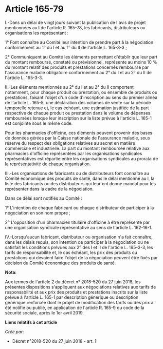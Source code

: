 # Article 165-79

I.-Dans un délai de vingt jours suivant la publication de l'avis de projet mentionnées au I de l'article R. 165-78, les
fabricants, distributeurs ou organisations les représentant :

1° Font connaître au Comité leur intention de prendre part à la négociation conformément au 1° du I et au 1° du II de
l'article L. 165-3-3 ;

2° Communiquent au Comité les éléments permettant d'établir que leur part du montant remboursé, constaté ou prévisionnel,
représente au moins 10 % du montant relatif des produits et prestations concernés remboursé par l'assurance maladie
obligatoire conformément au 2° du I et au 2° du II de l'article L. 165-3-3.

II.-Les éléments mentionnés au 2° du I et au 2° du II comportent notamment, pour chaque produit ou prestation, ou ensemble de
produits ou prestations, faisant l'objet d'un code d'inscription au sens du premier alinéa de l'article L. 165-5, une
déclaration des volumes de vente sur la période temporelle retenue et, le cas échéant, une estimation justifiée de la part
respective de chaque produit ou prestation dans le volume de dépenses remboursées lorsque leur inscription sur la liste
prévue à l'article L. 165-1 est conjointe sous le même code.

Pour les pharmacies d'officine, ces éléments peuvent provenir des bases de données gérées par la Caisse nationale de
l'assurance maladie, sous réserve du respect des obligations relatives au secret en matière commerciale et industrielle. La
part du montant remboursée relative aux pharmacies d'officine représentées par les organisations syndicales représentatives
est répartie entre les organisations syndicales au prorata de la représentativité de chaque organisation.

III.-Les organisations de fabricants ou de distributeurs font connaître au Comité économique des produits de santé, dans le
délai mentionné au I, la liste des fabricants ou des distributeurs qui leur ont donné mandat pour les représenter dans la
cadre de la négociation.

Dans ce délai sont notifiés au Comité :

1° L'intention de chaque fabricant ou chaque distributeur de participer à la négociation en son nom propre ;

2° L'opposition d'un pharmacien titulaire d'officine à être représenté par une organisation syndicale représentative au sens
de l'article L. 162-16-1.

IV.-Lorsqu'aucun fabricant, distributeur ou organisation n'a fait connaître, dans les délais requis, son intention de
participer à la négociation ou ne satisfait les conditions prévues aux 2° des I et II de l'article L. 165-3-3, les tarifs de
responsabilité et, le cas échéant, les prix des produits ou prestations qui devaient faire l'objet de la négociation peuvent
être fixés par décision du Comité économique des produits de santé.

**Nota:**

Aux termes de l'article 2 du décret n° 2018-520 du 27 juin 2018, les présentes dispositions s'appliquent aux négociations
relatives aux tarifs de responsabilité et aux prix des produits et prestations inscrits sur la liste prévue à l'article L.
165-1 par description générique ou description générique renforcée dont le projet de modification des tarifs ou des prix a
été notifié ou publié, en application de l'article R. 165-9 du code de la sécurité sociale, après le 1er avril 2019.

**Liens relatifs à cet article**

_Créé par_:

  - Décret n°2018-520 du 27 juin 2018 - art. 1
